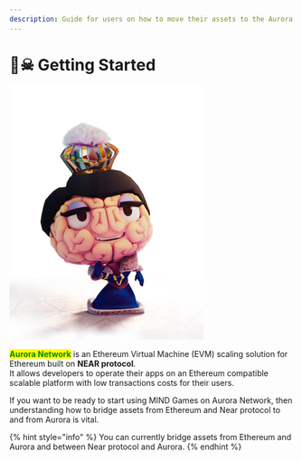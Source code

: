 ```yaml
---
description: Guide for users on how to move their assets to the Aurora network.
---
```


# 🏴☠ Getting Started

![Queen Neara Aurius Manumakamae](../../.gitbook/assets/ZeCuintr.png)

<mark style="color:green;">**Aurora Network**</mark> is an Ethereum Virtual Machine (EVM) scaling solution for Ethereum built on **NEAR protocol**. \
It allows developers to operate their apps on an Ethereum compatible scalable platform with low transactions costs for their users.

If you want to be ready to start using MIND Games on Aurora Network, then understanding how to bridge assets from Ethereum and Near protocol to and from Aurora is vital.

{% hint style="info" %}
You can currently bridge assets from Ethereum and Aurora and between Near protocol and Aurora.
{% endhint %}
